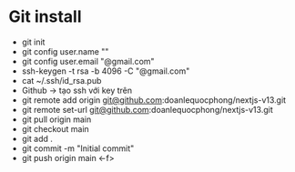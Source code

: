# Git install
- git init
- git config user.name "<name>"
- git config user.email "<name>@gmail.com"
- ssh-keygen -t rsa -b 4096 -C "<name>@gmail.com"
- cat ~/.ssh/id_rsa.pub
- Github -> tạo ssh với key trên
- git remote add origin git@github.com:doanlequocphong/nextjs-v13.git
- git remote set-url git@github.com:doanlequocphong/nextjs-v13.git
- git pull origin main
- git checkout main
- git add .
- git commit -m "Initial commit"
- git push origin main <-f>